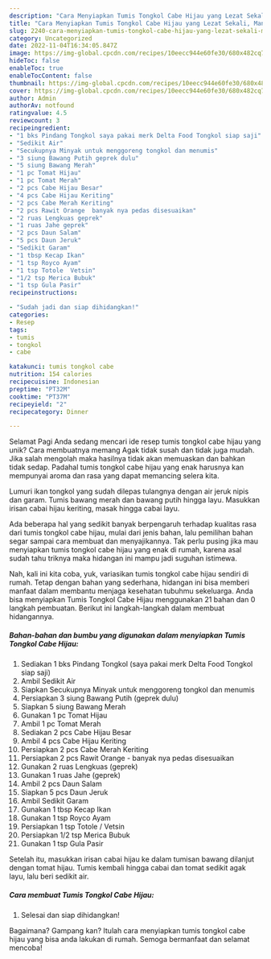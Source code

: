 ```yaml
---
description: "Cara Menyiapkan Tumis Tongkol Cabe Hijau yang Lezat Sekali, Mantap"
title: "Cara Menyiapkan Tumis Tongkol Cabe Hijau yang Lezat Sekali, Mantap"
slug: 2240-cara-menyiapkan-tumis-tongkol-cabe-hijau-yang-lezat-sekali-mantap
category: Uncategorized
date: 2022-11-04T16:34:05.847Z
image: https://img-global.cpcdn.com/recipes/10eecc944e60fe30/680x482cq70/tumis-tongkol-cabe-hijau-foto-resep-utama.jpg
hideToc: false
enableToc: true
enableTocContent: false
thumbnail: https://img-global.cpcdn.com/recipes/10eecc944e60fe30/680x482cq70/tumis-tongkol-cabe-hijau-foto-resep-utama.jpg
cover: https://img-global.cpcdn.com/recipes/10eecc944e60fe30/680x482cq70/tumis-tongkol-cabe-hijau-foto-resep-utama.jpg
author: Admin
authorAv: notfound
ratingvalue: 4.5
reviewcount: 3
recipeingredient:
- "1 bks Pindang Tongkol saya pakai merk Delta Food Tongkol siap saji"
- "Sedikit Air"
- "Secukupnya Minyak untuk menggoreng tongkol dan menumis"
- "3 siung Bawang Putih geprek dulu"
- "5 siung Bawang Merah"
- "1 pc Tomat Hijau"
- "1 pc Tomat Merah"
- "2 pcs Cabe Hijau Besar"
- "4 pcs Cabe Hijau Keriting"
- "2 pcs Cabe Merah Keriting"
- "2 pcs Rawit Orange  banyak nya pedas disesuaikan"
- "2 ruas Lengkuas geprek"
- "1 ruas Jahe geprek"
- "2 pcs Daun Salam"
- "5 pcs Daun Jeruk"
- "Sedikit Garam"
- "1 tbsp Kecap Ikan"
- "1 tsp Royco Ayam"
- "1 tsp Totole  Vetsin"
- "1/2 tsp Merica Bubuk"
- "1 tsp Gula Pasir"
recipeinstructions:

- "Sudah jadi dan siap dihidangkan!"
categories:
- Resep
tags:
- tumis
- tongkol
- cabe

katakunci: tumis tongkol cabe 
nutrition: 154 calories
recipecuisine: Indonesian
preptime: "PT32M"
cooktime: "PT37M"
recipeyield: "2"
recipecategory: Dinner

---
```



Selamat Pagi Anda sedang mencari ide resep tumis tongkol cabe hijau yang unik? Cara membuatnya memang Agak tidak susah dan tidak juga mudah. Jika salah mengolah maka hasilnya tidak akan memuaskan dan bahkan tidak sedap. Padahal tumis tongkol cabe hijau yang enak harusnya kan mempunyai aroma dan rasa yang dapat memancing selera kita.


Lumuri ikan tongkol yang sudah dilepas tulangnya dengan air jeruk nipis dan garam. Tumis bawang merah dan bawang putih hingga layu. Masukkan irisan cabai hijau keriting, masak hingga cabai layu.

Ada beberapa hal yang sedikit banyak berpengaruh terhadap kualitas rasa dari tumis tongkol cabe hijau, mulai dari jenis bahan, lalu pemilihan bahan segar sampai cara membuat dan menyajikannya. Tak perlu pusing jika mau menyiapkan tumis tongkol cabe hijau yang enak di rumah, karena asal sudah tahu triknya maka hidangan ini mampu jadi suguhan istimewa.


Nah, kali ini kita coba, yuk, variasikan tumis tongkol cabe hijau sendiri di rumah. Tetap dengan bahan yang sederhana, hidangan ini bisa memberi manfaat dalam membantu menjaga kesehatan tubuhmu sekeluarga. Anda bisa menyiapkan Tumis Tongkol Cabe Hijau menggunakan 21 bahan dan 0 langkah pembuatan. Berikut ini langkah-langkah dalam membuat hidangannya.

<!--inarticleads1-->

##### Bahan-bahan dan bumbu yang digunakan dalam menyiapkan Tumis Tongkol Cabe Hijau:

1. Sediakan 1 bks Pindang Tongkol (saya pakai merk Delta Food Tongkol siap saji)
1. Ambil Sedikit Air
1. Siapkan Secukupnya Minyak untuk menggoreng tongkol dan menumis
1. Persiapkan 3 siung Bawang Putih (geprek dulu)
1. Siapkan 5 siung Bawang Merah
1. Gunakan 1 pc Tomat Hijau
1. Ambil 1 pc Tomat Merah
1. Sediakan 2 pcs Cabe Hijau Besar
1. Ambil 4 pcs Cabe Hijau Keriting
1. Persiapkan 2 pcs Cabe Merah Keriting
1. Persiapkan 2 pcs Rawit Orange - banyak nya pedas disesuaikan
1. Gunakan 2 ruas Lengkuas (geprek)
1. Gunakan 1 ruas Jahe (geprek)
1. Ambil 2 pcs Daun Salam
1. Siapkan 5 pcs Daun Jeruk
1. Ambil Sedikit Garam
1. Gunakan 1 tbsp Kecap Ikan
1. Gunakan 1 tsp Royco Ayam
1. Persiapkan 1 tsp Totole / Vetsin
1. Persiapkan 1/2 tsp Merica Bubuk
1. Gunakan 1 tsp Gula Pasir


Setelah itu, masukkan irisan cabai hijau ke dalam tumisan bawang dilanjut dengan tomat hijau. Tumis kembali hingga cabai dan tomat sedikit agak layu, lalu beri sedikit air. 

<!--inarticleads2-->

##### Cara membuat Tumis Tongkol Cabe Hijau:


1. Selesai dan siap dihidangkan!



Bagaimana? Gampang kan? Itulah cara menyiapkan tumis tongkol cabe hijau yang bisa anda lakukan di rumah. Semoga bermanfaat dan selamat mencoba!
